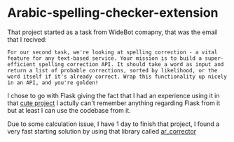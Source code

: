 # Arabic-spelling-checker-extension
That project started as a task from WideBot comapny, that was the email that I recived:

```
For our second task, we're looking at spelling correction - a vital feature for any text-based service. Your mission is to build a super-efficient spelling correction API. It should take a word as input and return a list of probable corrections, sorted by likelihood, or the word itself if it's already correct. Wrap this functionality up nicely in an API, and you're golden!
```

I chose to go with Flask giving the fact that I had an experience using it in that [cute project](https://github.com/Aml-Hassan-Abd-El-hamid/cat-breeds-classification-website) I actully can't remember anything regarding Flask from it but at least I can use the codebase from it.

Due to some calculation issue, I have 1 day to finish that project, I found a very fast starting solution by using that library called [ar_corrector](https://github.com/basselkassem/ar_corrector) 